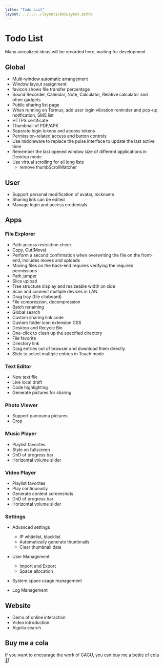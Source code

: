 ```yaml
---
title: "Todo List"
layout: ../../../layouts/DocLayout.astro
---
```


# Todo List

Many unrealized ideas will be recorded here, waiting for development

## Global

- Multi-window automatic arrangement
- Window layout assignment
- favicon shows file transfer percentage
- Sound Recorder, Calendar, Note, Calculator, Relative calculator and other gadgets
- Public sharing list page
- When running on Termux, add user login vibration reminder and pop-up notification, SMS list
- HTTPS certificate
- Thumbnail of PDF/APK
- Separate login tokens and access tokens
- Permission-related access and button controls
- Use middleware to replace the pulse interface to update the last active time
- Remember the last opened window size of different applications in Desktop mode
- Use virtual scrolling for all long lists
  - remove thumbScrollWatcher

## User

- Support personal modification of avatar, nickname
- Sharing link can be edited
- Manage login and access credentials

## Apps

### File Explorer

- Path access restriction check
- Copy, Cut(Move)
- Perform a second confirmation when overwriting the file on the front-end, includes moves and uploads
- Moving files on the back-end requires verifying the required permissions
- Path jumper
- Slice upload
- Tree structure display and resizeable width on side
- Scan and connect multiple devices in LAN
- Drag tray (file clipboard)
- File compression, decompression
- Batch renaming
- Global search
- Custom sharing link code
- Custom folder icon extension CSS
- Desktop and Recycle Bin
- One-click to clean up the specified directory
- File favorite
- Directory link
- Drag entries out of browser and download them directly
- Slide to select multiple entries in Touch mode

### Text Editor

- New text file
- Live local draft
- Code highlighting
- Generate pictures for sharing

### Photo Viewer

- Support panorama pictures
- Crop

### Music Player

- Playlist favorites
- Style on fullscreen
- DnD of progress bar
- Horizontal volume slider

### Video Player

- Playlist favorites
- Play continuously
- Generate content screenshots
- DnD of progress bar
- Horizontal volume slider

### Settings

- Advanced settings
   - IP whitelist, blacklist
   - Automatically generate thumbnails
   - Clear thumbnail data

- User Management
   - Import and Export
   - Space allocation

- System space usage management

- Log Management

## Website

- Demo of online interaction
- Video introduction
- Algolia search

## Buy me a cola

If you want to encourage the work of GAGU, you can [buy me a bottle of cola 🥤](https://jisuowei.com/cola?from=gagu)!
